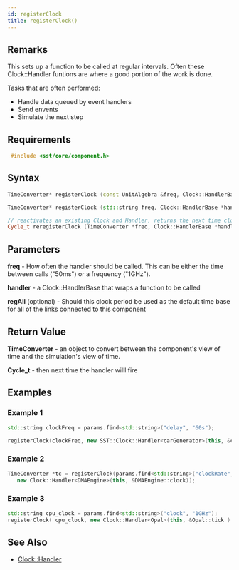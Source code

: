 ```yaml
---
id: registerClock
title: registerClock()
---
```


## Remarks

This sets up a function to be called at regular intervals. Often these Clock::Handler funtions are where a good portion of the work is done.

Tasks that are often performed:

- Handle data queued by event handlers
- Send envents
- Simulate the next step 

## Requirements

```cpp
 #include <sst/core/component.h>
```

## Syntax

```cpp
TimeConverter* registerClock (const UnitAlgebra &freq, Clock::HandlerBase *handler, bool regAll=true)

TimeConverter* registerClock (std::string freq, Clock::HandlerBase *handler, bool regAll=true)

// reactivates an existing Clock and Handler, returns the next time clock handler will fire
Cycle_t reregisterClock (TimeConverter *freq, Clock::HandlerBase *handler)
```

## Parameters

**freq** - How often the handler should be called. This can be either the time between calls ("50ms") or a frequency ("1GHz").

**handler** - a Clock::HandlerBase that wraps a function to be called

**regAll** (optional) - Should this clock period be used as the default time base for all of the links connected to this component

## Return Value

**TimeConverter** - an object to convert between the component's view of time and the simulation's view of time.

**Cycle_t** - then next time the handler willl fire

## Examples

### Example 1

```cpp
std::string clockFreq = params.find<std::string>("delay", "60s");

registerClock(clockFreq, new SST::Clock::Handler<carGenerator>(this, &carGenerator::clockTick));
```

### Example 2

```cpp
TimeConverter *tc = registerClock(params.find<std::string>("clockRate", "1 GHz"),
   new Clock::Handler<DMAEngine>(this, &DMAEngine::clock));
```

### Example 3

```cpp
std::string cpu_clock = params.find<std::string>("clock", "1GHz");
registerClock( cpu_clock, new Clock::Handler<Opal>(this, &Opal::tick ) );
```

## See Also

- [Clock::Handler](cpp/clock/clock_handler.md)